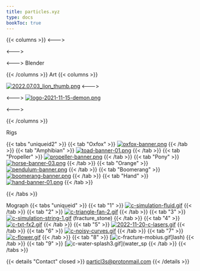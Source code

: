 ```yaml
---
title: particles.xyz
type: docs
bookToc: true
---
```

{{< columns >}}
<--->

<--->

<--->
Blender

{{< /columns >}}
Art
{{< columns >}}


[![2022.07.03_lion_thumb.png](https://i.postimg.cc/Sq2qNxF3/2022.07.03_lion_thumb.png)](lion)
<--->


<--->
[![logo-2021-11-15-demon.png](https://i.postimg.cc/NGMzC6rJ/logo-2021-11-15-demon.png)](demon)


<--->

{{< /columns >}}

Rigs

{{< tabs "uniqueid2" >}}
{{< tab "Oxfox" >}}
[![oxfox-banner.png](https://i.postimg.cc/dJBsZH3y/oxfox-banner.png)](/oxfox_rig/)
{{< /tab >}}
{{< tab "Amphibian" >}}
[![toad-banner-01.png](https://i.postimg.cc/BST6nqrx/toad-banner-01.png)](/amphibian_rig/)
{{< /tab >}}
{{< tab "Propeller" >}}
[![propeller-banner.png](https://i.postimg.cc/rsh4G29q/propeller-banner.png)](/propeller_rig/)
{{< /tab >}}
{{< tab "Pony" >}}
[![horse-banner-03.png](https://i.postimg.cc/4NGv4W0x/horse-banner-03.png)](/horse_rig/)
{{< /tab >}}
{{< tab "Orange" >}}
[![pendulum-banner.png](https://i.postimg.cc/y8DmPx5t/pendulum-banner.png)](/orange_rig/)
{{< /tab >}}
{{< tab "Boomerang" >}}
[![boomerang-banner.png](https://i.postimg.cc/ZK7Pppf6/boomerang-banner.png)](/boomerang_rig/)
{{< /tab >}}
{{< tab "Hand" >}}
[![hand-banner-01.png](https://i.postimg.cc/5byZt3Gs/hand-banner-01.png)](/hand_rig/)
{{< /tab >}}











{{< /tabs >}}

Mograph
{{< tabs "uniqueid" >}}
{{< tab "1" >}}
[![c-simulation-fluid.gif](https://i.postimg.cc/fZq9sSX7/c-simulation-fluid.gif)](sim_fluid)
{{< /tab >}}
{{< tab "2" >}}
[![c-triangle-fan-2.gif](https://i.postimg.cc/jsHxXpP1/c-triangle-fan-2.gif)](triangle_fan)
{{< /tab >}}
{{< tab "3" >}}
[![c-simulation-string-1.gif](https://i.postimg.cc/FrkLkkX4/c-simulation-string-1.gif)](simulation_string)
(fracture_stone)
{{< /tab >}}
{{< tab "4" >}}
[![c-txt-fx2.gif](https://i.postimg.cc/HYyfkXTM/c-txt-fx2.gif)](txt_fx)
{{< /tab >}}
{{< tab "5" >}}
[![2022-11-20-c-lasers.gif](https://i.postimg.cc/B4h1MYyZ/2022-11-20-c-lasers.gif)](acurate_laser)
{{< /tab >}}
{{< tab "6" >}}
[![c-noisy-curves.gif](https://i.postimg.cc/KGjHkYK7/c-noisy-curves.gif)](noisy_curve)
{{< /tab >}}
{{< tab "7" >}}
[![c-flower.gif](https://i.postimg.cc/Z4WP3sSp/c-flower.gif)](texture_fx)
{{< /tab >}}
{{< tab "8" >}}
[![c-fracture-mobius.gif](https://i.postimg.cc/PXwc7c4G/c-fracture-mobius.gif)]lash)
{{< /tab >}}
{{< tab "9" >}}
[![c-water-splash3.gif](https://i.postimg.cc/HHtpD5wq/c-water-splash3.gif)](water_sp
{{< /tab >}}
{{< /tabs >}}




{{< details "Contact" closed >}}
particl3s@protonmail.com
{{< /details >}}

